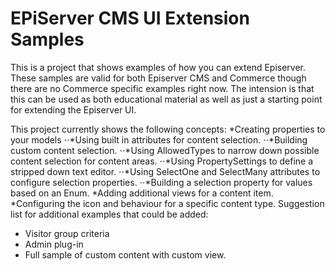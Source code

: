 ﻿EPiServer CMS UI Extension Samples
========================

This is a project that shows examples of how you can extend Episerver. These samples are valid for
both Episerver CMS and Commerce though there are no Commerce specific examples right now. The intension
is that this can be used as both educational material as well as just a starting point for extending the Episerver UI.

This project currently shows the following concepts:
*Creating properties to your models
⋅⋅*Using built in attributes for content selection.
⋅⋅*Building custom content selection.
⋅⋅*Using AllowedTypes to narrow down possible content selection for content areas.
⋅⋅*Using PropertySettings to define a stripped down text editor.
⋅⋅*Using SelectOne and SelectMany attributes to configure selection properties.
⋅⋅*Building a selection property for values based on an Enum.
*Adding additional views for a content item.
*Configuring the icon and behaviour for a specific content type.
Suggestion list for additional examples that could be added:
* Visitor group criteria
* Admin plug-in
* Full sample of custom content with custom view.